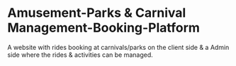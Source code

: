 # Amusement-Parks & Carnival Management-Booking-Platform
A website with rides booking at carnivals/parks on the client side &amp; a Admin side where the rides &amp; activities can be managed.
